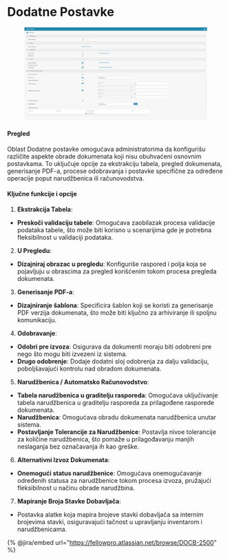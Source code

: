 # Dodatne Postavke

<figure><img src="../../../../.gitbook/assets/Bildschirmfoto 2024-05-08 um 09.54.48.png" alt=""><figcaption></figcaption></figure>

#### Pregled

Oblast Dodatne postavke omogućava administratorima da konfigurišu različite aspekte obrade dokumenata koji nisu obuhvaćeni osnovnim postavkama. To uključuje opcije za ekstrakciju tabela, pregled dokumenata, generisanje PDF-a, procese odobravanja i postavke specifične za određene operacije poput narudžbenica ili računovodstva.

#### Ključne funkcije i opcije

1. **Ekstrakcija Tabela**:
* **Preskoči validaciju tabele**: Omogućava zaobilazak procesa validacije podataka tabele, što može biti korisno u scenarijima gde je potrebna fleksibilnost u validaciji podataka.
2. **U Pregledu**:
* **Dizajniraj obrazac u pregledu**: Konfiguriše raspored i polja koja se pojavljuju u obrascima za pregled korišćenim tokom procesa pregleda dokumenata.
3. **Generisanje PDF-a**:
* **Dizajniranje šablona**: Specificira šablon koji se koristi za generisanje PDF verzija dokumenata, što može biti ključno za arhiviranje ili spoljnu komunikaciju.
4. **Odobravanje**:
* **Odobri pre izvoza**: Osigurava da dokumenti moraju biti odobreni pre nego što mogu biti izvezeni iz sistema.
* **Drugo odobrenje**: Dodaje dodatni sloj odobrenja za dalju validaciju, poboljšavajući kontrolu nad obradom dokumenata.
5. **Narudžbenica / Automatsko Računovodstvo**:
* **Tabela narudžbenica u graditelju rasporeda**: Omogućava uključivanje tabela narudžbenica u graditelju rasporeda za prilagođene rasporede dokumenata.
* **Narudžbenica**: Omogućava obradu dokumenata narudžbenica unutar sistema.
* **Postavljanje Tolerancije za Narudžbenice**: Postavlja nivoe tolerancije za količine narudžbenica, što pomaže u prilagođavanju manjih neslaganja bez označavanja ih kao greške.
6. **Alternativni Izvoz Dokumenata**:
* **Onemogući status narudžbenice**: Omogućava onemogućavanje određenih statusa za narudžbenice tokom procesa izvoza, pružajući fleksibilnost u načinu obrade narudžbina.
7. **Mapiranje Broja Stavke Dobavljača**:
* Postavka alatke koja mapira brojeve stavki dobavljača sa internim brojevima stavki, osiguravajući tačnost u upravljanju inventarom i narudžbenicama.

{% @jira/embed url="https://fellowpro.atlassian.net/browse/DOCB-2500" %}
